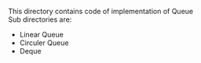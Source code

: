 This directory contains code of implementation of Queue
<br>
Sub directories are:<br>
<ul>
<li>Linear Queue</li>
<li>Circuler Queue</li>
<li>Deque</li>
</ul>

